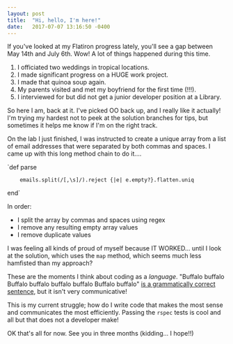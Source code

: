 ```yaml
---
layout: post
title:  "Hi, hello, I'm here!"
date:   2017-07-07 13:16:50 -0400
---
```



If you've looked at my Flatiron progress lately, you'll see a gap between May 14th and July 6th. Wow! A lot of things happened during this time.

1. I officiated two weddings in tropical locations.
2. I made significant progress on a HUGE work project.
3. I made that quinoa soup again.
4. My parents visited and met my boyfriend for the first time (!!!).
5. I interviewed for but did not get a junior developer position at a Library.

So here I am, back at it. I've picked OO back up, and I really like it actually! I'm trying my hardest not to peek at the solution branches for tips, but sometimes it helps me know if I'm on the right track. 

On the lab I just finished, I was instructed to create a unique array from a list of email addresses that were separated by both commas and spaces. I came up with this long method chain to do it....

`def parse

		emails.split(/[,\s]/).reject {|e| e.empty?}.flatten.uniq

end`
	
In order: 
* I split the array by commas and spaces using regex
* I remove any resulting empty array values
* I remove duplicate values

I was feeling all kinds of proud of myself because IT WORKED... until I look at the solution, which uses the `map` method, which seems much less hamfisted than my approach?

These are the moments I think about coding as a *language*. "Buffalo buffalo Buffalo buffalo buffalo buffalo Buffalo buffalo" [is a grammatically correct sentence](https://en.wikipedia.org/wiki/Buffalo_buffalo_Buffalo_buffalo_buffalo_buffalo_Buffalo_buffalo), but it isn't very communicative!

This is my current struggle; how do I write code that makes the most sense and communicates the most efficiently. Passing the `rspec` tests is cool and all but that does not a developer make! 

OK that's all for now. See you in three months (kidding... I hope!!) 
